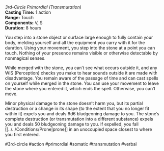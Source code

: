*3rd-Circle Primordial (Transmutation)*  
**Casting Time:** 1 action  
**Range:** Touch  
**Components:** V, S  
**Duration:** 8 hours

You step into a stone object or surface large enough to fully contain your body, melding yourself and all the equipment you carry with it for the duration. Using your movement, you step into the stone at a point you can touch. Nothing of your presence remains visible or otherwise detectable by nonmagical senses.

While merged with the stone, you can’t see what occurs outside it, and any WIS (Perception) checks you make to hear sounds outside it are made with disadvantage. You remain aware of the passage of time and can cast spells on yourself while merged in the stone. You can use your movement to leave the stone where you entered it, which ends the spell. Otherwise, you can’t move.

Minor physical damage to the stone doesn’t harm you, but its partial destruction or a change in its shape (to the extent that you no longer fit within it) expels you and deals 6d6 bludgeoning damage to you. The stone’s complete destruction (or transmutation into a different substance) expels you and deals 50 bludgeoning damage to you. If expelled, you fall [[../../Conditions/Prone|prone]] in an unoccupied space closest to where you first entered.

#3rd-circle #action #primordial #somatic #transmutation #verbal
